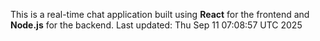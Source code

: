 This is a real-time chat application built using **React** for the frontend and **Node.js** for the backend.
Last updated: Thu Sep 11 07:08:57 UTC 2025
